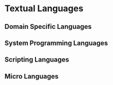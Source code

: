Textual Languages
===================

Domain Specific Languages
----------------------------

System Programming Languages
-----------------------------

Scripting Languages
-----------------------------

Micro Languages
------------------


